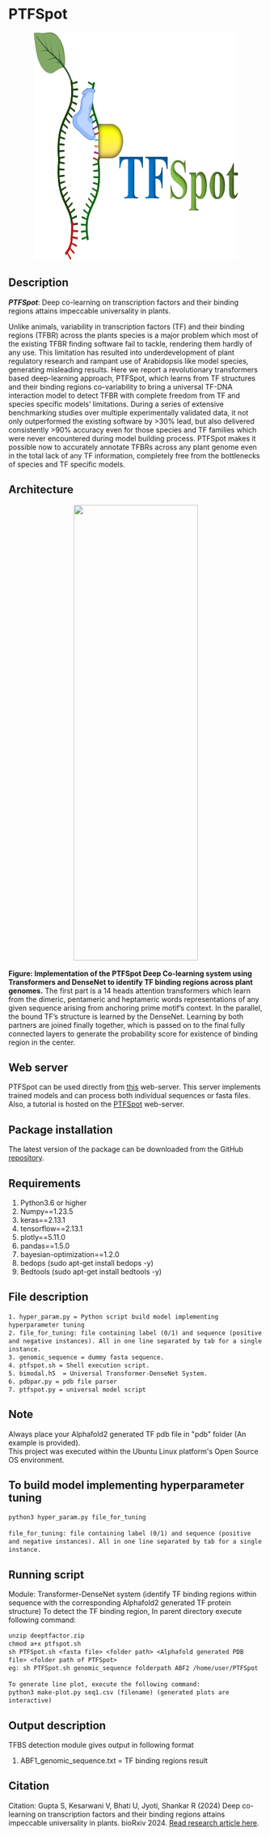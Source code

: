 # PTFSpot

<p align="center">
  <img src="logo.png" style="width:80%; height: 450px; " />
</p>


## Description

<i><b>PTFSpot</b></i>: Deep co-learning on transcription factors and their binding regions attains impeccable universality in plants.

Unlike animals, variability in transcription factors (TF) and their binding regions (TFBR) across the plants species is a major problem which most of the existing TFBR finding software fail to tackle, rendering them hardly of any use. This limitation has resulted into underdevelopment of plant regulatory research and rampant use of Arabidopsis like model species, generating misleading results. Here we report a revolutionary transformers based deep-learning approach, PTFSpot, which learns from TF structures and their binding regions co-variability to bring a universal TF-DNA interaction model to detect TFBR with complete freedom from TF and species specific models’ limitations. During a series of extensive benchmarking studies over multiple experimentally validated data, it not only outperformed the existing software by >30% lead, but also delivered consistently >90% accuracy even for those species and TF families which were never encountered during model building process. PTFSpot makes it possible now to accurately annotate TFBRs across any plant genome even in the total lack of any TF information, completely free from the bottlenecks of species and TF specific models.

## Architecture

<p align="center">
  <img src="Figure.png" style="width:70%; height: 900px; " />
</p>


<b>Figure: Implementation of the PTFSpot Deep Co-learning system using Transformers and DenseNet to identify TF binding regions across plant genomes.</b> The first part is a 14 heads attention transformers which learn from the dimeric, pentameric and heptameric words representations of any given sequence arising from anchoring prime motif’s context. In the parallel, the bound TF’s structure is learned by the DenseNet. Learning by both partners are joined finally together, which is passed on to the final fully connected layers to generate the probability score for existence of binding region in the center.


## Web server

PTFSpot can be used directly from [this](https://scbb.ihbt.res.in/PTFSpot) web-server. This server implements trained models and can process both individual sequences or fasta files. Also, a tutorial is hosted on the [PTFSpot](https://scbb.ihbt.res.in/PTFSpot/tutorial.php) web-server.

## Package installation

The latest version of the package can be downloaded from the GitHub [repository](https://github.com/SCBB-LAB/PTFSpot).

## Requirements

1. Python3.6 or higher
2. Numpy==1.23.5
3. keras==2.13.1
4. tensorflow==2.13.1
5. plotly==5.11.0
6. pandas==1.5.0
7. bayesian-optimization==1.2.0
8. bedops (sudo apt-get install bedops -y)
9. Bedtools (sudo apt-get install bedtools -y)

## File description

```
1. hyper_param.py = Python script build model implementing hyperparameter tuning
2. file_for_tuning: file containing label (0/1) and sequence (positive and negative instances). All in one line separated by tab for a single instance.
3. genomic_sequence = dummy fasta sequence.
4. ptfspot.sh = Shell execution script.
5. bimodal.h5  = Universal Transformer-DenseNet System.
6. pdbpar.py = pdb file parser
7. ptfspot.py = universal model script
```

## Note


Always place your Alphafold2 generated TF pdb file in "pdb" folder (An example is provided).<br>
This project was executed within the Ubuntu Linux platform's Open Source OS environment.


## To build model implementing hyperparameter tuning

```
python3 hyper_param.py file_for_tuning

file_for_tuning: file containing label (0/1) and sequence (positive and negative instances). All in one line separated by tab for a single instance.
```

## Running script

Module: Transformer-DenseNet system (identify TF binding regions within sequence with the corresponding Alphafold2 generated TF protein structure)
To detect the TF binding region, In parent directory execute following command:
```
unzip deeptfactor.zip
chmod a+x ptfspot.sh
sh PTFSpot.sh <fasta file> <folder path> <Alphafold generated PDB file> <folder path of PTFSpot>
eg: sh PTFSpot.sh genomic_sequence folderpath ABF2 /home/user/PTFSpot

To generate line plot, execute the following command:
python3 make-plot.py seq1.csv (filename) (generated plots are interactive)
```

## Output description

TFBS detection module gives output in following format 

1. ABF1_genomic_sequence.txt = TF binding regions result


## Citation

Citation: Gupta S, Kesarwani V, Bhati U, Jyoti, Shankar R (2024) Deep co-learning on transcription factors and their binding regions attains impeccable universality in plants. bioRxiv 2024. <a href="https://doi.org/10.1101/2023.11.16.567355">Read research article here</a>.


